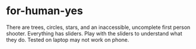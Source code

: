 # for-human-yes
There are trees, circles, stars, and an inaccessible, uncomplete first person shooter.
Everything has sliders.
Play with the sliders to understand what they do.
Tested on laptop may not work on phone.
